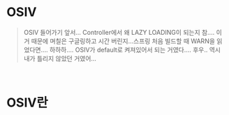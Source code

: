 # OSIV
> OSIV 들어가기 앞서... Controller에서 왜 LAZY LOADING이 되는지 참.... 이거 때문에 며칠은 구글링하고 시간 버린지...스프링 처음 빌드할 때 WARN을 읽었다면.... 하하하.... OSIV가 default로 켜져있어서 되는 거였다.... 후우.. 역시 내가 틀리지 않았던 거였어...

<br>

# OSIV란
